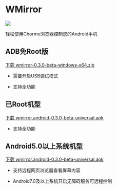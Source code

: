 # WMirror

[![](https://img.shields.io/badge/WMirror-v0.3.0-green.svg)](https://github.com/tuuzed/WMirror)

轻松使用Chorme浏览器控制您的Android手机


## ADB免Root版


[下载 wmirror-0.3.0-beta-windows-x64.zip](https://github.com/tuuzed/WMirror/releases/download/v0.3.0/wmirror-0.3.0-beta-windows-x64.zip)

- 需要开启USB调试模式

- 支持全功能


## 已Root机型


[下载 wmirror.android-0.3.0-beta-universal.apk](https://github.com/tuuzed/WMirror/releases/download/v0.3.0/wmirror.android-0.3.0-beta-universal.apk)

- 支持全功能

## Android5.0以上系统机型

[下载 wmirror.android-0.3.0-beta-universal.apk](https://github.com/tuuzed/WMirror/releases/download/v0.3.0/wmirror.android-0.3.0-beta-universal.apk)

- 支持远程网页浏览器查看屏幕内容

- Android7.0及以上系统开启无障碍服务可远程控制


